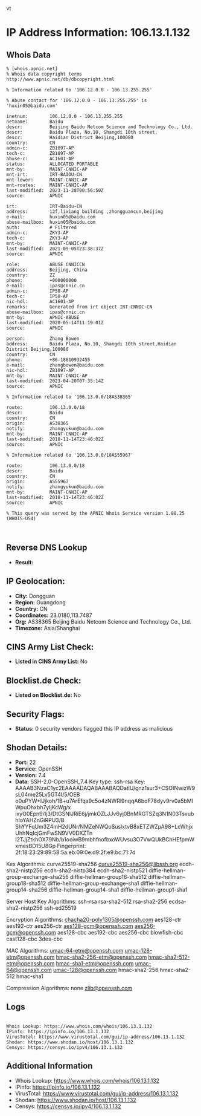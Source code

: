 vt
# IP Address Information: 106.13.1.132

## Whois Data
```
% [whois.apnic.net]
% Whois data copyright terms    http://www.apnic.net/db/dbcopyright.html

% Information related to '106.12.0.0 - 106.13.255.255'

% Abuse contact for '106.12.0.0 - 106.13.255.255' is 'huxin05@baidu.com'

inetnum:        106.12.0.0 - 106.13.255.255
netname:        Baidu
descr:          Beijing Baidu Netcom Science and Technology Co., Ltd.
descr:          Baidu Plaza, No.10, Shangdi 10th street,
descr:          Haidian District Beijing,100080
country:        CN
admin-c:        ZB1097-AP
tech-c:         ZB1097-AP
abuse-c:        AC1601-AP
status:         ALLOCATED PORTABLE
mnt-by:         MAINT-CNNIC-AP
mnt-irt:        IRT-BAIDU-CN
mnt-lower:      MAINT-CNNIC-AP
mnt-routes:     MAINT-CNNIC-AP
last-modified:  2023-11-28T00:56:50Z
source:         APNIC

irt:            IRT-Baidu-CN
address:        12f,lixiang building ,zhongguancun,beijing
e-mail:         huxin05@baidu.com
abuse-mailbox:  huxin05@baidu.com
auth:           # Filtered
admin-c:        ZKY3-AP
tech-c:         ZKY3-AP
mnt-by:         MAINT-CNNIC-AP
last-modified:  2021-09-05T23:38:37Z
source:         APNIC

role:           ABUSE CNNICCN
address:        Beijing, China
country:        ZZ
phone:          +000000000
e-mail:         ipas@cnnic.cn
admin-c:        IP50-AP
tech-c:         IP50-AP
nic-hdl:        AC1601-AP
remarks:        Generated from irt object IRT-CNNIC-CN
abuse-mailbox:  ipas@cnnic.cn
mnt-by:         APNIC-ABUSE
last-modified:  2020-05-14T11:19:01Z
source:         APNIC

person:         Zhang Bowen
address:        Baidu Plaza, No.10, Shangdi 10th street,Haidian District Beijing,100080
country:        CN
phone:          +86-18610932455
e-mail:         zhangbowen@baidu.com
nic-hdl:        ZB1097-AP
mnt-by:         MAINT-CNNIC-AP
last-modified:  2023-04-20T07:35:14Z
source:         APNIC

% Information related to '106.13.0.0/18AS38365'

route:          106.13.0.0/18
descr:          Baidu
country:        CN
origin:         AS38365
notify:         zhangyukun@baidu.com
mnt-by:         MAINT-CNNIC-AP
last-modified:  2018-11-14T23:46:02Z
source:         APNIC

% Information related to '106.13.0.0/18AS55967'

route:          106.13.0.0/18
descr:          Baidu
country:        CN
origin:         AS55967
notify:         zhangyukun@baidu.com
mnt-by:         MAINT-CNNIC-AP
last-modified:  2018-11-14T23:46:02Z
source:         APNIC

% This query was served by the APNIC Whois Service version 1.88.25 (WHOIS-US4)



```
## Reverse DNS Lookup
- **Result:** 

## IP Geolocation:
- **City:** Dongguan
- **Region:** Guangdong
- **Country:** CN
- **Coordinates:** 23.0180,113.7487
- **Org:** AS38365 Beijing Baidu Netcom Science and Technology Co., Ltd.
- **Timezone:** Asia/Shanghai

## CINS Army List Check:
- **Listed in CINS Army List:** 
No

## Blocklist.de Check:
- **Listed on Blocklist.de:** 
No

## Security Flags:
- **Status:** 0 security vendors flagged this IP address as malicious

## Shodan Details:
- **Port:** 22
- **Service:** OpenSSH
- **Version:** 7.4
- **Data:** SSH-2.0-OpenSSH_7.4
Key type: ssh-rsa
Key: AAAAB3NzaC1yc2EAAAADAQABAAABAQDatlU/gnz1sur3+CSOINwizW9sL04me25Lv5GT4I/5/OEB
o0uPYW+IJjkoh/1B+u7ArEfqa9c5o4zNWRl9nqqA6boF78dyv9rv0a5bMlWpuOhxbh7yIjKcWg/x
ixyO0Epn9i1j3/DtGSNlJRiE6j/jmkOZLJJv6yj0BnMRGTSZq3N1N03TsvubhIoYAHZnGiRPU3/B
ShYYFqUm3Z4mH2dUNr/NMZeNWQoSuslxtvB8xETZWZpA98+LcWhjxUhhNqIcjGmFwSN9VV0DXZTn
I2TJjZtkhOX79Nb/b1ooiwB9mbhfnofbxoWUvsu3O7VwQUkBChHEfpmWxmesBD15U8Gp
Fingerprint: 2f:18:23:29:89:58:5a:eb:09:0e:d9:2f:e9:bc:71:7d

Kex Algorithms:
	curve25519-sha256
	curve25519-sha256@libssh.org
	ecdh-sha2-nistp256
	ecdh-sha2-nistp384
	ecdh-sha2-nistp521
	diffie-hellman-group-exchange-sha256
	diffie-hellman-group16-sha512
	diffie-hellman-group18-sha512
	diffie-hellman-group-exchange-sha1
	diffie-hellman-group14-sha256
	diffie-hellman-group14-sha1
	diffie-hellman-group1-sha1

Server Host Key Algorithms:
	ssh-rsa
	rsa-sha2-512
	rsa-sha2-256
	ecdsa-sha2-nistp256
	ssh-ed25519

Encryption Algorithms:
	chacha20-poly1305@openssh.com
	aes128-ctr
	aes192-ctr
	aes256-ctr
	aes128-gcm@openssh.com
	aes256-gcm@openssh.com
	aes128-cbc
	aes192-cbc
	aes256-cbc
	blowfish-cbc
	cast128-cbc
	3des-cbc

MAC Algorithms:
	umac-64-etm@openssh.com
	umac-128-etm@openssh.com
	hmac-sha2-256-etm@openssh.com
	hmac-sha2-512-etm@openssh.com
	hmac-sha1-etm@openssh.com
	umac-64@openssh.com
	umac-128@openssh.com
	hmac-sha2-256
	hmac-sha2-512
	hmac-sha1

Compression Algorithms:
	none
	zlib@openssh.com


## Logs
```

Whois Lookup: https://www.whois.com/whois/106.13.1.132
IPinfo: https://ipinfo.io/106.13.1.132
VirusTotal: https://www.virustotal.com/gui/ip-address/106.13.1.132
Shodan: https://www.shodan.io/host/106.13.1.132
Censys: https://censys.io/ipv4/106.13.1.132

```
## Additional Information
- Whois Lookup: https://www.whois.com/whois/106.13.1.132
- IPinfo: https://ipinfo.io/106.13.1.132
- VirusTotal: https://www.virustotal.com/gui/ip-address/106.13.1.132
- Shodan: https://www.shodan.io/host/106.13.1.132
- Censys: https://censys.io/ipv4/106.13.1.132


